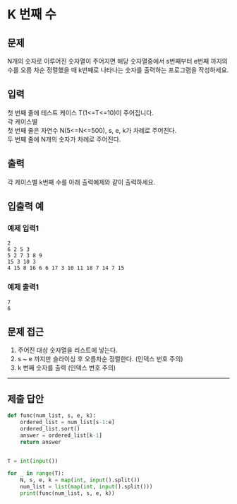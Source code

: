# K 번째 수

## 문제
N개의 숫자로 이루어진 숫자열이 주어지면 해당 숫자열중에서 s번째부터 e번째 까지의 수를 오름 차순 정렬했을 때 k번째로 나타나는 숫자를 출력하는 프로그램을 작성하세요.

## 입력
첫 번째 줄에 테스트 케이스 T(1<=T<=10)이 주어집니다.<br>
각 케이스별<br>
첫 번째 줄은 자연수 N(5<=N<=500), s, e, k가 차례로 주어진다.<br>
두 번째 줄에 N개의 숫자가 차례로 주어진다.

## 출력
각 케이스별 k번째 수를 아래 출력예제와 같이 출력하세요.

## 입출력 예
### 예제 입력1
```
2
6 2 5 3
5 2 7 3 8 9
15 3 10 3
4 15 8 16 6 6 17 3 10 11 18 7 14 7 15
```
### 예제 출력1
```
7
6
```

## 문제 접근
1. 주어진 대상 숫자열을 리스트에 넣는다.
2. s ~ e 까지만 슬라이싱 후 오름차순 정렬한다. (인덱스 번호 주의)
3. k 번째 숫자를 출력 (인덱스 번호 주의)

--- 

## 제출 답안

```python
def func(num_list, s, e, k):
    ordered_list = num_list[s-1:e]
    ordered_list.sort()
    answer = ordered_list[k-1]
    return answer


T = int(input())

for _ in range(T):
    N, s, e, k = map(int, input().split())
    num_list = list(map(int, input().split()))
    print(func(num_list, s, e, k))
```